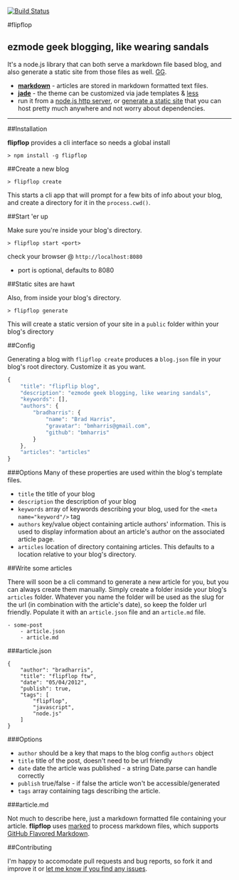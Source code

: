 [![Build Status](https://secure.travis-ci.org/bmharris/flipflop.png?branch=master)](http://travis-ci.org/bmharris/flipflop)

#flipflop

## ezmode geek blogging, like wearing sandals

It's a node.js library that can both serve a markdown file based blog, and also generate a static site from those files as well. [GG][].

+	**[markdown][]** - articles are stored in markdown formatted text files.
+	**[jade][]** - the theme can be customized via jade templates & [less][]
+	run it from a [node.js http server](#start-er-up), or [generate a static site](#static-sites-are-hawt) that you can host pretty much anywhere and not worry about dependencies.

---

##Installation

**flipflop** provides a cli interface so needs a global install

```
> npm install -g flipflop
```

##Create a new blog

```
> flipflop create
```

This starts a cli app that will prompt for a few bits of info about your blog, and create a directory for it in the `process.cwd()`.

##Start 'er up

Make sure you're inside your blog's directory.

```
> flipflop start <port>
```
check your browser @ `http://localhost:8080`
+	port is optional, defaults to 8080

##Static sites are hawt

Also, from inside your blog's directory.

```
> flipflop generate
```

This will create a static version of your site in a `public` folder within your blog's directory

##Config

Generating a blog with `flipflop create` produces a `blog.json` file in your blog's root directory.  Customize it as you want.

```javascript
{
	"title": "flipflip blog",
	"description": "ezmode geek blogging, like wearing sandals",
	"keywords": [],
	"authors": {
		"bradharris": {
			"name": "Brad Harris",
			"gravatar": "bmharris@gmail.com",
			"github": "bmharris"
		}
	},
	"articles": "articles"
}
```
###Options
Many of these properties are used within the blog's template files.

+	`title` the title of your blog
+	`description` the description of your blog
+	`keywords` array of keywords describing your blog, used for the `<meta name="keyword"/>` tag
+	`authors` key/value object containing article authors' information.  This is used to display information about an article's author on the associated article page.
+	`articles` location of directory containing articles.  This defaults to a location relative to your blog's directory.

##Write some articles

There will soon be a cli command to generate a new article for you, but you can always create them manually.  Simply create a folder inside your blog's `articles` folder.  Whatever you name the folder will be used as the slug for the url (in combination with the article's date), so keep the folder url friendly.  Populate it with an `article.json` file and an `article.md` file.

```
- some-post
	- article.json
	- article.md
```

###article.json

```
{
	"author": "bradharris",
	"title": "flipflop ftw",
	"date": "05/04/2012",
	"publish": true,
	"tags": [
		"flipflop",
		"javascript",
		"node.js"
	]
}
```
###Options
+	`author` should be a key that maps to the blog config `authors` object
+	`title` title of the post, doesn't need to be url friendly
+	`date` date the article was published - a string Date.parse can handle correctly
+	`publish` true/false - if false the article won't be accessible/generated
+	`tags` array containing tags describing the article.

###article.md

Not much to describe here, just a markdown formatted file containing your article.  **flipflop** uses [marked][] to process markdown files, which supports [GitHub Flavored Markdown][gfm].

##Contributing

I'm happy to accomodate pull requests and bug reports, so fork it and improve it or [let me know if you find any issues][issues].

[GG]: http://www.urbandictionary.com/define.php?term=gg
[markdown]: http://daringfireball.net/projects/markdown/
[jade]: https://github.com/visionmedia/jade/
[less]: http://lesscss.org/
[marked]: https://github.com/chjj/marked
[gfm]: http://github.github.com/github-flavored-markdown/
[issues]: https://github.com/bmharris/flipflop/issues
